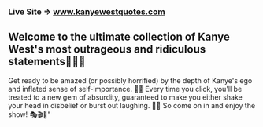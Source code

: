 ### Live Site => www.kanyewestquotes.com
 ## Welcome to the ultimate collection of Kanye West's most outrageous and ridiculous statements📣📣📣
 Get ready to be amazed (or possibly horrified) by the depth of Kanye's ego and inflated sense of self-importance. 🤦‍♂️ Every time you click, you'll be treated to a new gem of absurdity, guaranteed to make you either shake your head in disbelief or burst out laughing. 🤣😂 So come on in and enjoy the show! 🎭🎬🎤"

